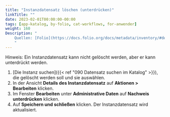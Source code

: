 ```yaml
---
title: "Instanzdatensatz löschen (unterdrücken)"
linkTitle: ""
date: 2023-02-01T00:00:00-00:00
tags: [app-katalog, by-folio, cat-workflows, for-anwender]
weight: 160
Description: "
    Quellen: [Folio](https://docs.folio.org/docs/metadata/inventory/#deleting-an-instance-record) & [GBV](https://info.gbv.de/pages/viewpage.action?pageId=852492511)
    "
---
```


Hinweis: Ein Instanzdatensatz kann nicht gelöscht werden, aber er kann unterdrückt werden.

1.  [Die Instanz suchen]({{< ref "090 Datensatz suchen im Katalog" >}}), die gelöscht werden soll und sie auswählen.
2.  In der Ansicht **Details des Instanzdatensatz** auf **Aktionen > Bearbeiten** klicken.
3.  Im Fenster **Bearbeiten** unter **Administrative Daten** auf **Nachweis unterdrücken** klicken.
4.  Auf **Speichern und schließen** klicken. Der Instanzdatensatz wird aktualisiert.

